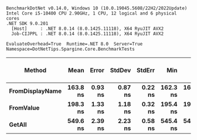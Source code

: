 ```

BenchmarkDotNet v0.14.0, Windows 10 (10.0.19045.5608/22H2/2022Update)
Intel Core i5-10400 CPU 2.90GHz, 1 CPU, 12 logical and 6 physical cores
.NET SDK 9.0.201
  [Host]     : .NET 8.0.14 (8.0.1425.11118), X64 RyuJIT AVX2
  Job-CIJPPL : .NET 8.0.14 (8.0.1425.11118), X64 RyuJIT AVX2

EvaluateOverhead=True  Runtime=.NET 8.0  Server=True  
Namespace=DotNetTips.Spargine.Core.BenchmarkTests  

```
| Method          | Mean     | Error   | StdDev  | StdErr  | Min      | Q1       | Median   | Q3       | Max      | Op/s        | CI99.9% Margin | Iterations | Kurtosis | MValue | Skewness | Rank | LogicalGroup | Baseline | Exceptions | Gen0   | Completed Work Items | Lock Contentions | Code Size | Allocated |
|---------------- |---------:|--------:|--------:|--------:|---------:|---------:|---------:|---------:|---------:|------------:|---------------:|-----------:|---------:|-------:|---------:|-----:|------------- |--------- |-----------:|-------:|---------------------:|-----------------:|----------:|----------:|
| **FromDisplayName** | **163.8 ns** | **0.93 ns** | **0.87 ns** | **0.22 ns** | **162.3 ns** | **163.5 ns** | **164.0 ns** | **164.3 ns** | **165.1 ns** | **6,103,358.0** |       **7.388 ns** |      **15.00** |    **2.017** |  **2.000** |  **-0.4725** |    **1** | *****            | **No**       |          **-** | **0.0024** |                    **-** |                **-** |        **NA** |     **232 B** |
| **FromValue**       | **198.3 ns** | **1.33 ns** | **1.18 ns** | **0.32 ns** | **195.4 ns** | **198.0 ns** | **198.4 ns** | **199.0 ns** | **200.3 ns** | **5,041,908.3** |       **6.842 ns** |      **14.00** |    **3.459** |  **2.000** |  **-0.7054** |    **2** | *****            | **No**       |          **-** | **0.0024** |                    **-** |                **-** |        **NA** |     **232 B** |
| **GetAll**          | **549.6 ns** | **2.39 ns** | **2.23 ns** | **0.58 ns** | **545.4 ns** | **548.1 ns** | **550.1 ns** | **551.3 ns** | **552.7 ns** | **1,819,422.7** |       **7.211 ns** |      **15.00** |    **1.802** |  **2.000** |  **-0.4543** |    **3** | *****            | **No**       |          **-** | **0.0048** |                    **-** |                **-** |   **3,432 B** |     **472 B** |
